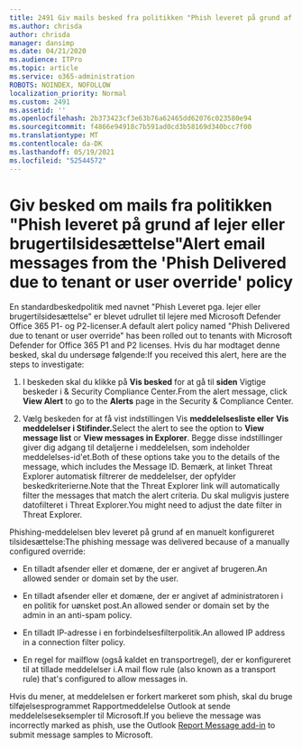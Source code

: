 ```yaml
---
title: 2491 Giv mails besked fra politikken "Phish leveret på grund af lejer eller brugertilsidesættelse"
ms.author: chrisda
author: chrisda
manager: dansimp
ms.date: 04/21/2020
ms.audience: ITPro
ms.topic: article
ms.service: o365-administration
ROBOTS: NOINDEX, NOFOLLOW
localization_priority: Normal
ms.custom: 2491
ms.assetid: ''
ms.openlocfilehash: 2b373423cf3e63b76a62465dd62076c023580e94
ms.sourcegitcommit: f4866e94918c7b591ad0cd3b58169d340bcc7f00
ms.translationtype: MT
ms.contentlocale: da-DK
ms.lasthandoff: 05/19/2021
ms.locfileid: "52544572"
---
```

# <a name="alert-email-messages-from-the-phish-delivered-due-to-tenant-or-user-override-policy"></a><span data-ttu-id="b4488-102">Giv besked om mails fra politikken "Phish leveret på grund af lejer eller brugertilsidesættelse"</span><span class="sxs-lookup"><span data-stu-id="b4488-102">Alert email messages from the 'Phish Delivered due to tenant or user override' policy</span></span>

<span data-ttu-id="b4488-103">En standardbeskedpolitik med navnet "Phish Leveret pga. lejer eller brugertilsidesættelse" er blevet udrullet til lejere med Microsoft Defender Office 365 P1- og P2-licenser.</span><span class="sxs-lookup"><span data-stu-id="b4488-103">A default alert policy named "Phish Delivered due to tenant or user override" has been rolled out to tenants with Microsoft Defender for Office 365 P1 and P2 licenses.</span></span> <span data-ttu-id="b4488-104">Hvis du har modtaget denne besked, skal du undersøge følgende:</span><span class="sxs-lookup"><span data-stu-id="b4488-104">If you received this alert, here are the steps to investigate:</span></span>

1. <span data-ttu-id="b4488-105">I beskeden skal du klikke på **Vis besked** for at gå til **siden** Vigtige beskeder i & Security Compliance Center.</span><span class="sxs-lookup"><span data-stu-id="b4488-105">From the alert message, click **View Alert** to go to the **Alerts** page in the Security & Compliance Center.</span></span>

2. <span data-ttu-id="b4488-106">Vælg beskeden for at få vist indstillingen Vis **meddelelsesliste eller** **Vis meddelelser i Stifinder.**</span><span class="sxs-lookup"><span data-stu-id="b4488-106">Select the alert to see the option to **View message list** or **View messages in Explorer**.</span></span> <span data-ttu-id="b4488-107">Begge disse indstillinger giver dig adgang til detaljerne i meddelelsen, som indeholder meddelelses-id'et.</span><span class="sxs-lookup"><span data-stu-id="b4488-107">Both of these options take you to the details of the message, which includes the Message ID.</span></span> <span data-ttu-id="b4488-108">Bemærk, at linket Threat Explorer automatisk filtrerer de meddelelser, der opfylder beskedkriterierne.</span><span class="sxs-lookup"><span data-stu-id="b4488-108">Note that the Threat Explorer link will automatically filter the messages that match the alert criteria.</span></span> <span data-ttu-id="b4488-109">Du skal muligvis justere datofilteret i Threat Explorer.</span><span class="sxs-lookup"><span data-stu-id="b4488-109">You might need to adjust the date filter in Threat Explorer.</span></span>

<span data-ttu-id="b4488-110">Phishing-meddelelsen blev leveret på grund af en manuelt konfigureret tilsidesættelse:</span><span class="sxs-lookup"><span data-stu-id="b4488-110">The phishing message was delivered because of a manually configured override:</span></span>

- <span data-ttu-id="b4488-111">En tilladt afsender eller et domæne, der er angivet af brugeren.</span><span class="sxs-lookup"><span data-stu-id="b4488-111">An allowed sender or domain set by the user.</span></span>

- <span data-ttu-id="b4488-112">En tilladt afsender eller et domæne, der er angivet af administratoren i en politik for uønsket post.</span><span class="sxs-lookup"><span data-stu-id="b4488-112">An allowed sender or domain set by the admin in an anti-spam policy.</span></span>

- <span data-ttu-id="b4488-113">En tilladt IP-adresse i en forbindelsesfilterpolitik.</span><span class="sxs-lookup"><span data-stu-id="b4488-113">An allowed IP address in a connection filter policy.</span></span>

- <span data-ttu-id="b4488-114">En regel for mailflow (også kaldet en transportregel), der er konfigureret til at tillade meddelelser i.</span><span class="sxs-lookup"><span data-stu-id="b4488-114">A mail flow rule (also known as a transport rule) that's configured to allow messages in.</span></span>

<span data-ttu-id="b4488-115">Hvis du mener, at meddelelsen er forkert markeret som [](https://support.office.com/article/b5caa9f1-cdf3-4443-af8c-ff724ea719d2) phish, skal du bruge tilføjelsesprogrammet Rapportmeddelelse Outlook at sende meddelelseseksempler til Microsoft.</span><span class="sxs-lookup"><span data-stu-id="b4488-115">If you believe the message was incorrectly marked as phish, use the Outlook [Report Message add-in](https://support.office.com/article/b5caa9f1-cdf3-4443-af8c-ff724ea719d2) to submit message samples to Microsoft.</span></span>
